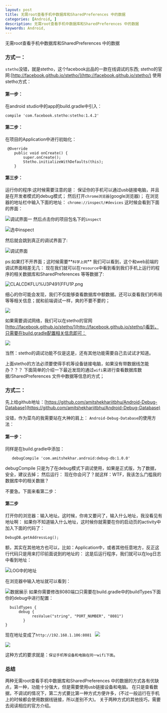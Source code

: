 ```yaml
---
layout: post
title: 无需root查看手机中数据库和SharedPreferences 中的数据
categories: [Android, ]
description: 无需root查看手机中数据库和SharedPreferences 中的数据
keywords: Android, 
---
```


无需root查看手机中数据库和SharedPreferences 中的数据

### 方式一：
`stetho`没错，就是stetho，这个facebook出品的一款在线调试的东西;
stetho的官网:[http://facebook.github.io/stetho/](http://facebook.github.io/stetho/)
使用stetho方式：
####  第一步：
在android studio中的app的build.gradle中引入：
```
compile 'com.facebook.stetho:stetho:1.4.2'
```
####  第二步：
在项目的Application中进行初始化：
```
 @Override
    public void onCreate() {
        super.onCreate();
        Stetho.initializeWithDefaults(this);
    }
```
####  第三步：
运行你的程序:这时候需要注意的是：
保证你的手机可以通过usb链接电脑，并且是在开发者模式的debug模式；
然后打开`chrome浏览器`(google浏览器)；
在浏览器的地址栏中输入下面的地址：
`chrome://inspect/#devices`
这时候会看到下面的界面：


![调试界面一](http://upload-images.jianshu.io/upload_images/1365793-98c256b74f32cd50.png?imageMogr2/auto-orient/strip%7CimageView2/2/w/1240)
然后点击你的项目包名下的`inspect`


![选中inspect](http://upload-images.jianshu.io/upload_images/1365793-14a84eec9c2ff092.png?imageMogr2/auto-orient/strip%7CimageView2/2/w/1240)

然后就会跳到真正的调试界面了:

![调试界面](http://upload-images.jianshu.io/upload_images/1365793-679bbcb69d7bd0af.png?imageMogr2/auto-orient/strip%7CimageView2/2/w/1240)

ps:如果打不开界面；这时候需要**`科学上网`**
我们可以看到，这个和web前端的调试界面相差无几：
现在我们就可以在`resource`中看到看到我们手机上运行的程序的相关数据库和SharedPreferences 等等数据了:

![CLALCDKFLU%U3P491{FFU1P.png](http://upload-images.jianshu.io/upload_images/1365793-e1eda736ba651161.png?imageMogr2/auto-orient/strip%7CimageView2/2/w/1240)

细心的你可能会发现，我们不仅能够查看数据库中额数据。还可以查看我们的布局等等相关信息；就和前端调试一样，爽的不要不要的；

![](http://upload-images.jianshu.io/upload_images/1365793-021b432aea023e15.png?imageMogr2/auto-orient/strip%7CimageView2/2/w/1240)

如果需要调试网络，我们可以在stetho的官网[http://facebook.github.io/stetho/](http://facebook.github.io/stetho/)看到，只需要在build.gradle配置相关信息即可：

![](http://upload-images.jianshu.io/upload_images/1365793-eb0ffda0eb5db6cf.png?imageMogr2/auto-orient/strip%7CimageView2/2/w/1240)

当然：stetho的调试功能不仅是这是，还有其他功能需要自己去试试才知道。

上面stetho的方法必须要使得手机等设备链接电脑，如果没有带数据线怎能办？？？
下面简单的介绍一下最近发现的通过`wifi`来进行查看数据库数据/SharedPreferences 文件中数据等信息的方式；
### 方式二：

先上给github地址：[https://github.com/amitshekhariitbhu/Android-Debug-Database](https://github.com/amitshekhariitbhu/Android-Debug-Database)

没错，作为菜鸟的我需要站在大神的肩上：
`Android-Debug-Database`的使用方法：
#### 第一步：
同样是在build.gradle中添加：
```
   debugCompile 'com.amitshekhar.android:debug-db:1.0.0'
```
debugCompile 只是为了在debug模式下调试使用，如果是正式版，为了数据，安全，建议去掉；
然后运行：
现在你会问了？就这样：WTF，我该怎么门槛我的数据库中的相关数据？

不要急。下面来看第二步：
####  第二步
打开你的浏览器：输入地址。这时候，你肯又要问了，输入什么地址，我没看见有地址啊：
如果你不知道输入什么地址，这时候你就需要在你的启动页的activity中加入下面的代码了：
```
DebugDB.getAddressLog();
```
额，其实在其他地方也可以，比如：Application中，或者其他任意地方，反正这行代码只是用来打印前面说到的地址的：
这是后运行程序，我们就可以在log日志中看到地址：



![LOG中的地址](http://upload-images.jianshu.io/upload_images/1365793-f14094eeb4817292.png?imageMogr2/auto-orient/strip%7CimageView2/2/w/1240)

在浏览器中输入地址就可以看到：

![数据展示](http://upload-images.jianshu.io/upload_images/1365793-14ff0b62b260bb72.png?imageMogr2/auto-orient/strip%7CimageView2/2/w/1240)
如果你需要修改8080端口只需要在build.gradle中的buildTypes下面你的debug中进行配置：
```
  buildTypes {
      debug {
            resValue("string", "PORT_NUMBER", "8081")
        }
}
```

现在地址变成了`http://192.168.1.106:8081 `
![](http://upload-images.jianshu.io/upload_images/1365793-971fb3a9f2344a6b.png?imageMogr2/auto-orient/strip%7CimageView2/2/w/1240)

![](http://upload-images.jianshu.io/upload_images/1365793-693c1a71ce002948.png?imageMogr2/auto-orient/strip%7CimageView2/2/w/1240)

这种方式的要求就是：`保证手机等设备和电脑在同一wifi下面`。


###  总结
两种无需root查看手机中数据库和SharedPreferences 中的数据的方式各有优缺点，第一种，功能十分强大，但是需要使用usb链接设备和电脑。
在只是查看数据，不调试的情况下，第二方式要比第一种方式方便许多，(不过一般运行在手机上的时候都会使用数据线链接，所以差别不大)。
关于两种方式的其他技巧，需要去阅读相应的官方介绍。

